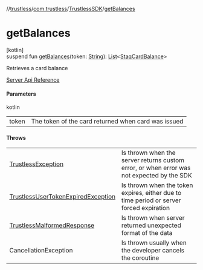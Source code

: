 //[trustless](../../../index.md)/[com.trustless](../index.md)/[TrustlessSDK](index.md)/[getBalances](get-balances.md)

# getBalances

[kotlin]\
suspend fun [getBalances](get-balances.md)(token: [String](https://kotlinlang.org/api/latest/jvm/stdlib/kotlin/-string/index.html)): [List](https://kotlinlang.org/api/latest/jvm/stdlib/kotlin.collections/-list/index.html)&lt;[StaqCardBalance](../../com.trustless.requests.cards/-staq-card-balance/index.md)&gt;

Retrieves a card balance

[Server Api Reference](https://developer.staq.io/docs/apis/cards#/Cards/Get%20balance)

#### Parameters

kotlin

| | |
|---|---|
| token | The token of the card returned when card was issued |

#### Throws

| | |
|---|---|
| [TrustlessException](../../com.trustless.exceptions/-trustless-exception/index.md) | Is thrown when the server returns custom error, or when error was not expected by the SDK |
| [TrustlessUserTokenExpiredException](../../com.trustless.exceptions/-trustless-user-token-expired-exception/index.md) | Is thrown when the token expires, either due to time period or server forced expiration |
| [TrustlessMalformedResponse](../../com.trustless.exceptions/-trustless-malformed-response/index.md) | Is thrown when server returned unexpected format of the data |
| CancellationException | Is thrown usually when the developer cancels the coroutine |
